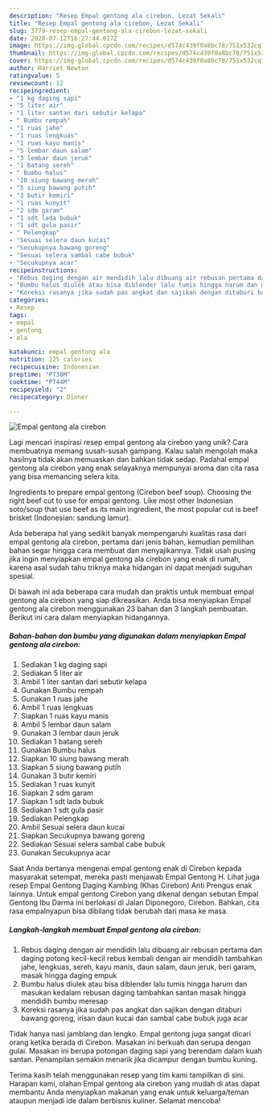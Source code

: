 ```yaml
---
description: "Resep Empal gentong ala cirebon, Lezat Sekali"
title: "Resep Empal gentong ala cirebon, Lezat Sekali"
slug: 3779-resep-empal-gentong-ala-cirebon-lezat-sekali
date: 2020-07-12T16:27:44.017Z
image: https://img-global.cpcdn.com/recipes/d574c439f0a8bc78/751x532cq70/empal-gentong-ala-cirebon-foto-resep-utama.jpg
thumbnail: https://img-global.cpcdn.com/recipes/d574c439f0a8bc78/751x532cq70/empal-gentong-ala-cirebon-foto-resep-utama.jpg
cover: https://img-global.cpcdn.com/recipes/d574c439f0a8bc78/751x532cq70/empal-gentong-ala-cirebon-foto-resep-utama.jpg
author: Harriet Newton
ratingvalue: 5
reviewcount: 12
recipeingredient:
- "1 kg daging sapi"
- "5 liter air"
- "1 liter santan dari sebutir kelapa"
- " Bumbu rempah"
- "1 ruas jahe"
- "1 ruas lengkuas"
- "1 ruas kayu manis"
- "5 lembar daun salam"
- "3 lembar daun jeruk"
- "1 batang sereh"
- " Bumbu halus"
- "10 siung bawang merah"
- "5 siung bawang putih"
- "3 butir kemiri"
- "1 ruas kunyit"
- "2 sdm garam"
- "1 sdt lada bubuk"
- "1 sdt gula pasir"
- " Pelengkap"
- "Sesuai selera daun kucai"
- "Secukupnya bawang goreng"
- "Sesuai selera sambal cabe bubuk"
- "Secukupnya acar"
recipeinstructions:
- "Rebus daging dengan air mendidih lalu dibuang air rebusan pertama dan daging potong kecil-kecil rebus kembali dengan air mendidih tambahkan jahe, lengkuas, sereh, kayu manis, daun salam, daun jeruk, beri garam, masak hingga daging empuk"
- "Bumbu halus diulek atau bisa diblender lalu tumis hingga harum dan masukan kedalam rebusan daging tambahkan santan masak hingga mendidih bumbu meresap"
- "Koreksi rasanya jika sudah pas angkat dan sajikan dengan ditaburi bawang goreng, irisan daun kucai dan sambal cabe bubuk juga acar"
categories:
- Resep
tags:
- empal
- gentong
- ala

katakunci: empal gentong ala 
nutrition: 225 calories
recipecuisine: Indonesian
preptime: "PT38M"
cooktime: "PT44M"
recipeyield: "2"
recipecategory: Dinner

---
```



![Empal gentong ala cirebon](https://img-global.cpcdn.com/recipes/d574c439f0a8bc78/751x532cq70/empal-gentong-ala-cirebon-foto-resep-utama.jpg)

Lagi mencari inspirasi resep empal gentong ala cirebon yang unik? Cara membuatnya memang susah-susah gampang. Kalau salah mengolah maka hasilnya tidak akan memuaskan dan bahkan tidak sedap. Padahal empal gentong ala cirebon yang enak selayaknya mempunyai aroma dan cita rasa yang bisa memancing selera kita.

Ingredients to prepare empal gentong (Cirebon beef soup). Choosing the right beef cut to use for empal gentong. Like most other Indonesian soto/soup that use beef as its main ingredient, the most popular cut is beef brisket (Indonesian: sandung lamur).

Ada beberapa hal yang sedikit banyak mempengaruhi kualitas rasa dari empal gentong ala cirebon, pertama dari jenis bahan, kemudian pemilihan bahan segar hingga cara membuat dan menyajikannya. Tidak usah pusing jika ingin menyiapkan empal gentong ala cirebon yang enak di rumah, karena asal sudah tahu triknya maka hidangan ini dapat menjadi suguhan spesial.


Di bawah ini ada beberapa cara mudah dan praktis untuk membuat empal gentong ala cirebon yang siap dikreasikan. Anda bisa menyiapkan Empal gentong ala cirebon menggunakan 23 bahan dan 3 langkah pembuatan. Berikut ini cara dalam menyiapkan hidangannya.

<!--inarticleads1-->

##### Bahan-bahan dan bumbu yang digunakan dalam menyiapkan Empal gentong ala cirebon:

1. Sediakan 1 kg daging sapi
1. Sediakan 5 liter air
1. Ambil 1 liter santan dari sebutir kelapa
1. Gunakan  Bumbu rempah
1. Gunakan 1 ruas jahe
1. Ambil 1 ruas lengkuas
1. Siapkan 1 ruas kayu manis
1. Ambil 5 lembar daun salam
1. Gunakan 3 lembar daun jeruk
1. Sediakan 1 batang sereh
1. Gunakan  Bumbu halus
1. Siapkan 10 siung bawang merah
1. Siapkan 5 siung bawang putih
1. Gunakan 3 butir kemiri
1. Sediakan 1 ruas kunyit
1. Siapkan 2 sdm garam
1. Siapkan 1 sdt lada bubuk
1. Sediakan 1 sdt gula pasir
1. Sediakan  Pelengkap
1. Ambil Sesuai selera daun kucai
1. Siapkan Secukupnya bawang goreng
1. Sediakan Sesuai selera sambal cabe bubuk
1. Gunakan Secukupnya acar


Saat Anda bertanya mengenai empal gentong enak di Cirebon kepada masyarakat setempat, mereka pasti menjawab Empal Gentong H. Lihat juga resep Empal Gentong Daging Kambing (Khas Cirebon) Anti Prengus enak lainnya. Untuk empal gentong Cirebon yang dikenal dengan sebutan Empal Gentong Ibu Darma ini berlokasi di Jalan Diponegoro, Cirebon. Bahkan, cita rasa empalnyapun bisa dibilang tidak berubah dari masa ke masa. 

<!--inarticleads2-->

##### Langkah-langkah membuat Empal gentong ala cirebon:

1. Rebus daging dengan air mendidih lalu dibuang air rebusan pertama dan daging potong kecil-kecil rebus kembali dengan air mendidih tambahkan jahe, lengkuas, sereh, kayu manis, daun salam, daun jeruk, beri garam, masak hingga daging empuk
1. Bumbu halus diulek atau bisa diblender lalu tumis hingga harum dan masukan kedalam rebusan daging tambahkan santan masak hingga mendidih bumbu meresap
1. Koreksi rasanya jika sudah pas angkat dan sajikan dengan ditaburi bawang goreng, irisan daun kucai dan sambal cabe bubuk juga acar


Tidak hanya nasi jamblang dan lengko. Empal gentong juga sangat dicari orang ketika berada di Cirebon. Masakan ini berkuah dan serupa dengan gulai. Masakan ini berupa potongan daging sapi yang berendam dalam kuah santan. Penampilan semakin menarik jika dicampur dengan bumbu kuning. 

Terima kasih telah menggunakan resep yang tim kami tampilkan di sini. Harapan kami, olahan Empal gentong ala cirebon yang mudah di atas dapat membantu Anda menyiapkan makanan yang enak untuk keluarga/teman ataupun menjadi ide dalam berbisnis kuliner. Selamat mencoba!
